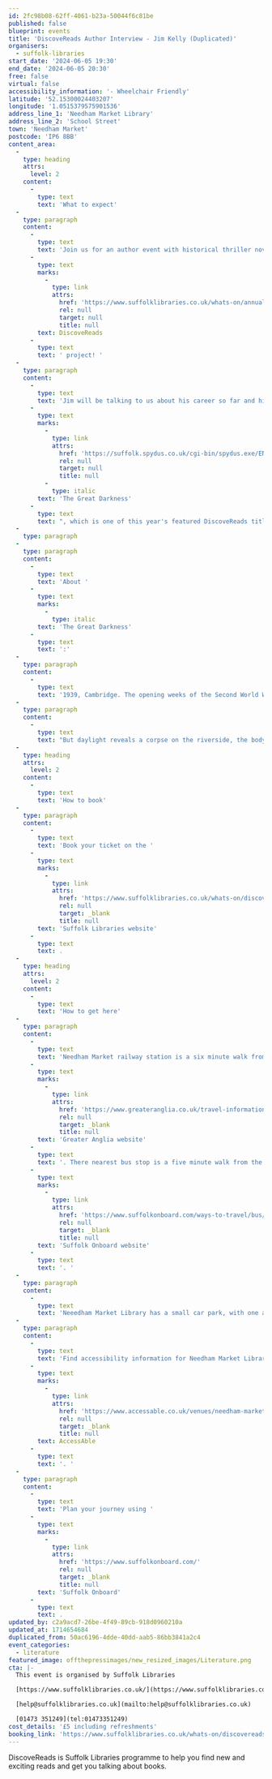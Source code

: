 ```yaml
---
id: 2fc98b08-62ff-4061-b23a-50044f6c81be
published: false
blueprint: events
title: 'DiscoveReads Author Interview - Jim Kelly (Duplicated)'
organisers:
  - suffolk-libraries
start_date: '2024-06-05 19:30'
end_date: '2024-06-05 20:30'
free: false
virtual: false
accessibility_information: '- Wheelchair Friendly'
latitude: '52.15300024403207'
longitude: '1.0515379575901536'
address_line_1: 'Needham Market Library'
address_line_2: 'School Street'
town: 'Needham Market'
postcode: 'IP6 8BB'
content_area:
  -
    type: heading
    attrs:
      level: 2
    content:
      -
        type: text
        text: 'What to expect'
  -
    type: paragraph
    content:
      -
        type: text
        text: 'Join us for an author event with historical thriller novelist Jim Kelly, as part of our '
      -
        type: text
        marks:
          -
            type: link
            attrs:
              href: 'https://www.suffolklibraries.co.uk/whats-on/annual-events/discovereads'
              rel: null
              target: null
              title: null
        text: DiscoveReads
      -
        type: text
        text: ' project! '
  -
    type: paragraph
    content:
      -
        type: text
        text: 'Jim will be talking to us about his career so far and his wartime mystery, '
      -
        type: text
        marks:
          -
            type: link
            attrs:
              href: 'https://suffolk.spydus.co.uk/cgi-bin/spydus.exe/ENQ/WPAC/BIBENQ?SETLVL=&BRN=2420686'
              rel: null
              target: null
              title: null
          -
            type: italic
        text: 'The Great Darkness'
      -
        type: text
        text: ", which is one of this year's featured DiscoveReads titles."
  -
    type: paragraph
  -
    type: paragraph
    content:
      -
        type: text
        text: 'About '
      -
        type: text
        marks:
          -
            type: italic
        text: 'The Great Darkness'
      -
        type: text
        text: ':'
  -
    type: paragraph
    content:
      -
        type: text
        text: '1939, Cambridge. The opening weeks of the Second World War, and the first blackout - The Great Darkness - covers southern England, enveloping the city. Detective Inspector Eden Brooke, a wounded hero of the Great War, takes his nightly dip in the cool waters of the Cam. The night is full of alarms, but in this Phoney War, the enemy never comes.'
  -
    type: paragraph
    content:
      -
        type: text
        text: "But daylight reveals a corpse on the riverside, the body torn apart by some unspeakable force. Brooke investigates, calling on the expertise and inspiration of a faithful group of fellow 'nighthawks' across the city, all condemned, like him, to a life lived away from the light. Within hours The Great Darkness has claimed a second victim. War, it seems, has many victims. But what links these crimes of the night?"
  -
    type: heading
    attrs:
      level: 2
    content:
      -
        type: text
        text: 'How to book'
  -
    type: paragraph
    content:
      -
        type: text
        text: 'Book your ticket on the '
      -
        type: text
        marks:
          -
            type: link
            attrs:
              href: 'https://www.suffolklibraries.co.uk/whats-on/discovereads-author-event-with-jim-kelly'
              rel: null
              target: _blank
              title: null
        text: 'Suffolk Libraries website'
      -
        type: text
        text: .
  -
    type: heading
    attrs:
      level: 2
    content:
      -
        type: text
        text: 'How to get here'
  -
    type: paragraph
    content:
      -
        type: text
        text: 'Needham Market railway station is a six minute walk from the library. You can find the train times on the '
      -
        type: text
        marks:
          -
            type: link
            attrs:
              href: 'https://www.greateranglia.co.uk/travel-information/station-information/nmt'
              rel: null
              target: _blank
              title: null
        text: 'Greater Anglia website'
      -
        type: text
        text: '. There nearest bus stop is a five minute walk from the library, and up-to-date bus timetables are available on the '
      -
        type: text
        marks:
          -
            type: link
            attrs:
              href: 'https://www.suffolkonboard.com/ways-to-travel/bus/bus-timetables/'
              rel: null
              target: _blank
              title: null
        text: 'Suffolk Onboard website'
      -
        type: text
        text: '. '
  -
    type: paragraph
    content:
      -
        type: text
        text: 'Neeedham Market Library has a small car park, with one accessible parking space.'
  -
    type: paragraph
    content:
      -
        type: text
        text: 'Find accessibility information for Needham Market Library on '
      -
        type: text
        marks:
          -
            type: link
            attrs:
              href: 'https://www.accessable.co.uk/venues/needham-market-library'
              rel: null
              target: _blank
              title: null
        text: AccessAble
      -
        type: text
        text: '. '
  -
    type: paragraph
    content:
      -
        type: text
        text: 'Plan your journey using '
      -
        type: text
        marks:
          -
            type: link
            attrs:
              href: 'https://www.suffolkonboard.com/'
              rel: null
              target: _blank
              title: null
        text: 'Suffolk Onboard'
      -
        type: text
        text: .
updated_by: c2a9acd7-26be-4f49-89cb-918d0960210a
updated_at: 1714654684
duplicated_from: 50ac6196-4dde-40dd-aab5-86bb3841a2c4
event_categories:
  - literature
featured_image: offthepressimages/new_resized_images/Literature.png
cta: |-
  This event is organised by Suffolk Libraries

  [https://www.suffolklibraries.co.uk/](https://www.suffolklibraries.co.uk/) 

  [help@suffolklibraries.co.uk](mailto:help@suffolklibraries.co.uk)

  [01473 351249](tel:01473351249)
cost_details: '£5 including refreshments'
booking_link: 'https://www.suffolklibraries.co.uk/whats-on/discovereads-author-event-with-jim-kelly'
---
```

DiscoveReads is Suffolk Libraries programme to help you find new and exciting reads and get you talking about books.